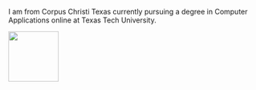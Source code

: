 I am from Corpus Christi Texas currently pursuing a degree in Computer Applications online at Texas Tech University.

<img src="https://www.ttu.edu/traditions/images/DoubleT.gif" width="100">



